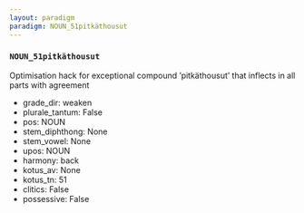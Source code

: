 ```yaml
---
layout: paradigm
paradigm: NOUN_51pitkäthousut
---
```

### ` NOUN_51pitkäthousut `

Optimisation hack for exceptional compound ’pitkäthousut’ that inflects in all parts with agreement
* grade_dir: weaken
* plurale_tantum: False
* pos: NOUN
* stem_diphthong: None
* stem_vowel: None
* upos: NOUN
* harmony: back
* kotus_av: None
* kotus_tn: 51
* clitics: False
* possessive: False
